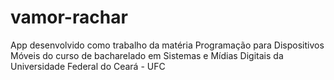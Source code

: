 # vamor-rachar
App desenvolvido como trabalho da matéria Programação para Dispositivos Móveis do curso de bacharelado em Sistemas e Mídias Digitais da Universidade Federal do Ceará - UFC
